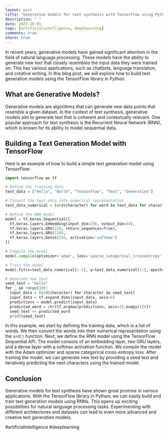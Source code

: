 ```yaml
---
layout: post
title: "Generative models for text synthesis with TensorFlow using Python"
description: " "
date: 2023-10-01
tags: [artificialintelligence, deeplearning]
comments: true
share: true
---
```


In recent years, generative models have gained significant attention in the field of natural language processing. These models have the ability to generate new text that closely resembles the input data they were trained on. This has various applications, such as chatbots, language translation, and creative writing. In this blog post, we will explore how to build text generation models using the TensorFlow library in Python.

## What are Generative Models?

Generative models are algorithms that can generate new data points that resemble a given dataset. In the context of text synthesis, generative models aim to generate text that is coherent and contextually relevant. One popular approach for text synthesis is the Recurrent Neural Network (RNN), which is known for its ability to model sequential data.

## Building a Text Generation Model with TensorFlow

Here is an example of how to build a simple text generation model using TensorFlow:

```python
import tensorflow as tf

# Define the training data
text_data = ["Hello", "World", "TensorFlow", "Text", "Generation"]

# Convert the text data into numerical representation
text_data_numerical = [ord(character) for word in text_data for character in word]

# Define the RNN model
model = tf.keras.Sequential([
  tf.keras.layers.Embedding(input_dim=256, output_dim=64),
  tf.keras.layers.GRU(128, return_sequences=True),
  tf.keras.layers.GRU(128),
  tf.keras.layers.Dense(256, activation='softmax')
])

# Compile the model
model.compile(optimizer='adam', loss='sparse_categorical_crossentropy')

# Train the model
model.fit(x=text_data_numerical[:-1], y=text_data_numerical[1:], epochs=10)

# Generate new text
seed_text = "Hello"
for _ in range(10):
  input_data = [ord(character) for character in seed_text]
  input_data = tf.expand_dims(input_data, axis=0)
  predictions = model.predict(input_data)
  predicted_word = chr(tf.argmax(predictions, axis=2).numpy()[0])
  seed_text += predicted_word
  print(seed_text)
```

In this example, we start by defining the training data, which is a list of words. We then convert the words into their numerical representation using the `ord()` function. Next, we define the RNN model using the TensorFlow Sequential API. The model consists of an embedding layer, two GRU layers, and a dense layer with a softmax activation function. We compile the model with the Adam optimizer and sparse categorical cross-entropy loss. After training the model, we can generate new text by providing a seed text and iteratively predicting the next characters using the trained model.

## Conclusion

Generative models for text synthesis have shown great promise in various applications. With the TensorFlow library in Python, we can easily build and train text generation models using RNNs. This opens up exciting possibilities for natural language processing tasks. Experimenting with different architectures and datasets can lead to even more advanced and creative text generation models.

#artificialintelligence #deeplearning